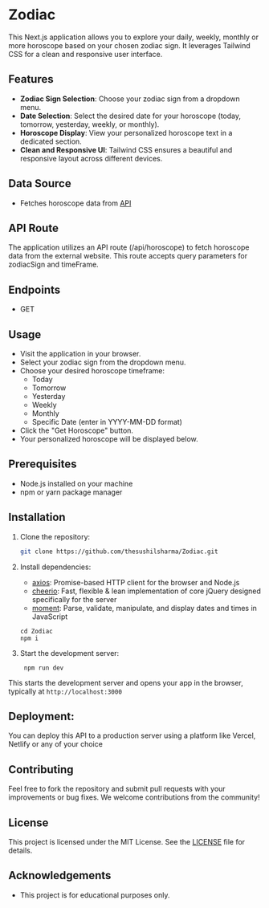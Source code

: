 # Zodiac
This Next.js application allows you to explore your daily, weekly, monthly or more horoscope based on your chosen zodiac sign. It leverages Tailwind CSS for a clean and responsive user interface.

## Features

- **Zodiac Sign Selection**: Choose your zodiac sign from a dropdown menu.
- **Date Selection**: Select the desired date for your horoscope (today, tomorrow, yesterday, weekly, or monthly).
- **Horoscope Display**: View your personalized horoscope text in a dedicated section.
- **Clean and Responsive UI**: Tailwind CSS ensures a beautiful and responsive layout across different devices.

## Data Source

- Fetches horoscope data from [API]()

## API Route
The application utilizes an API route (/api/horoscope) to fetch horoscope data from the external website. This route accepts query parameters for zodiacSign and timeFrame.

## Endpoints
- GET

## Usage

- Visit the application in your browser.
- Select your zodiac sign from the dropdown menu.
- Choose your desired horoscope timeframe:
    - Today
    - Tomorrow
    - Yesterday
    - Weekly
    - Monthly
    - Specific Date (enter in YYYY-MM-DD format) 
- Click the "Get Horoscope" button.
- Your personalized horoscope will be  displayed below.

## Prerequisites

- Node.js installed on your machine
- npm or yarn package manager

## Installation

1. Clone the repository:

   ```bash
   git clone https://github.com/thesushilsharma/Zodiac.git
   ```

2. Install dependencies:
    - [axios](https://axios-http.com/): Promise-based HTTP client for the browser and Node.js
    - [cheerio](https://cheerio.js.org/): Fast, flexible & lean implementation of core jQuery designed specifically for the server
    - [moment](https://momentjs.com/): Parse, validate, manipulate, and display dates and times in JavaScript
    
    ```
    cd Zodiac
    npm i
    ```

3. Start the development server:
   ```
    npm run dev
    ```
This starts the development server and opens your app in the browser, typically at `http://localhost:3000`

## Deployment:

You can deploy this API to a production server using a platform like Vercel, Netlify or any of your choice

## Contributing

Feel free to fork the repository and submit pull requests with your improvements or bug fixes. We welcome contributions from the community!

## License

This project is licensed under the MIT License.  See the [LICENSE](https://github.com/thesushilsharma/Zodiac/blob/main/LICENSE) file for details.

## Acknowledgements
- This project is for educational purposes only.